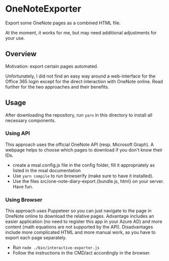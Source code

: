 # OneNoteExporter
Export some OneNote pages as a combined HTML file.

At the moment, it works for me, but may need additional adjustments for your use.

## Overview

Motivation: export certain pages automated.

Unfortunately, I did not find an easy way around a web-interface for the Office 365 login except for the direct interaction with OneNote online. Read further for the two approaches and their benefits.

## Usage

After downloading the repository, run `yarn` in this directory to install all necessary components.

### Using API 
This approach uses the official OneNote API (resp. Microsoft Graph). 
A webpage helps to choose which pages to download if you don't know their IDs.

 - create a msal.config.js file in the config folder, fill it appropriately as listed in the msal documentation
 - Use `yarn compile` to run browserify (make sure to have it installed).
 - Use the files src/one-note-diary-export.{bundle.js, html} on your server. Have fun.

### Using Browser
This approach uses Puppeteer so you can just navigate to the page in OneNote online to download the relative pages.
Advantage includes an easier application (no need to register this app in your Azure AD) 
and more content (math equations are not supported by the API). 
Disadvantages include more complicated HTML and more manual work, as you have to export each page separately.

 - Run `node ./bin/interactive-exporter.js` 
 - Follow the instructions in the CMD/act accordingly in the browser.
